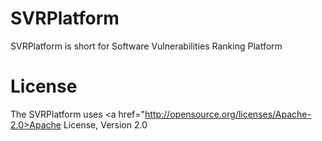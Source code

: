SVRPlatform
===========

SVRPlatform is short for Software Vulnerabilities Ranking Platform

License
===========
The SVRPlatform uses <a href="http://opensource.org/licenses/Apache-2.0>Apache License, Version 2.0</a>